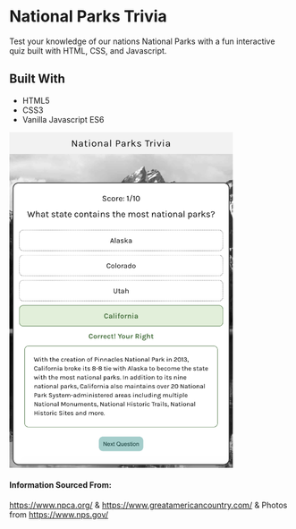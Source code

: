 # National Parks Trivia

Test your knowledge of our nations National Parks with a fun interactive quiz built with HTML, CSS, and Javascript.

## Built With
- HTML5
- CSS3
- Vanilla Javascript ES6

<img src="/images/Screenshot of Game.png" width="400px" height="600px">

#### Information Sourced From:
https://www.npca.org/ & https://www.greatamericancountry.com/ & Photos from https://www.nps.gov/

